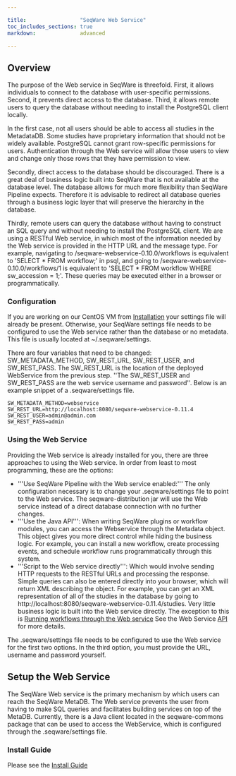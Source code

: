 ```yaml
---

title:                 "SeqWare Web Service"
toc_includes_sections: true
markdown:              advanced

---
```



## Overview

The purpose of the Web service in SeqWare is threefold. First, it allows individuals to connect to the database with user-specific permissions. Second, it prevents direct access to the database. Third, it allows remote users to query the database without needing to install the PostgreSQL client locally. 

In the first case, not all users should be able to access all studies in the MetadataDB. Some studies have proprietary information that should not be widely available. PostgreSQL cannot grant row-specific permissions for users. Authentication through the Web service will allow those users to view and change only those rows that they have permission to view.

Secondly, direct access to the database should be discouraged. There is a great deal of business logic built into SeqWare that is not available at the database level. The database allows for much more flexibility than SeqWare Pipeline expects. Therefore it is advisable to redirect all database queries through a business logic layer that will preserve the hierarchy in the database.

Thirdly, remote users can query the database without having to construct an SQL query and without needing to install the PostgreSQL client. We are using a RESTful Web service, in which most of the information needed by the Web service is provided in the HTTP URL and the message type. For example, navigating to /seqware-webservice-0.10.0/workflows is equivalent to 'SELECT * FROM workflow;' in psql, and going to /seqware-webservice-0.10.0/workflows/1 is equivalent to 'SELECT * FROM workflow WHERE sw_accession = 1;'. These queries may be executed either in a browser or programmatically.

### Configuration ###

If you are working on our CentOS VM from [Installation](/docs/2-installation/) your settings file will already be present. Otherwise, your SeqWare settings file needs to be configured to use the Web service rather than the database or no metadata. This file is usually located at ~/.seqware/settings.

There are four variables that need to be changed: SW_METADATA_METHOD, SW_REST_URL, SW_REST_USER, and SW_REST_PASS. The SW_REST_URL is the location of the deployed WebService from the previous step. ''The SW_REST_USER and SW_REST_PASS are the web service username and password''. Below is an example snippet of a .seqware/settings file.

	SW_METADATA_METHOD=webservice
	SW_REST_URL=http://localhost:8080/seqware-webservice-0.11.4
	SW_REST_USER=admin@admin.com
	SW_REST_PASS=admin

### Using the Web Service ###
 
Providing the Web service is already installed for you, there are three approaches to using the Web service. In order from least to most programming, these are the options:

* '''Use SeqWare Pipeline with the Web service enabled:''' The only configuration necessary is to change your .seqware/settings file to point to the Web service. The seqware-distribution jar will use the Web service instead of a direct database connection with no further changes.
* '''Use the Java API''': When writing SeqWare plugins or workflow modules, you can access the Webservice through the Metadata object. This object gives you more direct control while hiding the business logic. For example, you can install a new workflow, create processing events, and schedule workflow runs programmatically through this system.
* '''Script to the Web service directly''': Which would involve sending HTTP requests to the RESTful URLs and processing the response. Simple queries can also be entered directly into your browser, which will return XML describing the object. For example, you can get an XML representation of all of the studies in the database by going to http://localhost:8080/seqware-webservice-0.11.4/studies. Very little business logic is built into the Web service directly. The exception to this is [Running workflows through the Web service](https://sourceforge.net/apps/mediawiki/seqware/index.php?title=Running_workflows_through_the_Web_service) See the Web Service [API](/docs/11-api/) for more details.

The .seqware/settings file needs to be configured to use the Web service for the first two options. In the third option, you must provide the URL, username and password yourself.

## Setup the Web Service

The SeqWare Web service is the primary mechanism by which users can reach the SeqWare MetaDB. The Web service prevents the user from having to make SQL queries and facilitates building services on top of the MetaDB. Currently, there is a Java client located in the seqware-commons package that can be used to access the WebService, which is configured through the .seqware/settings file.

### Install Guide ###

Please see the [Install Guide](/docs/github_readme/4-webservice/)

<!-- 

## Coming Soon ##

*This guide is a work in progress.* In the future this will include more information on the following topics.

### Admin Setup

See the [Admin Guide](/docs/3-getting-started/admin-tutorial/)

### Features

### Reporting

### Workflow Launching, Monitoring

### Data Retrieval


-->

